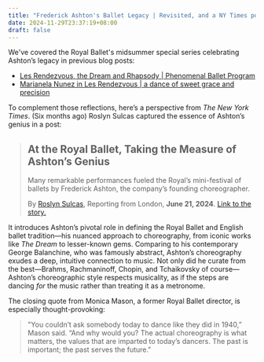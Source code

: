 ```yaml
---
title: "Frederick Ashton's Ballet Legacy | Revisited, and a NY Times post"
date: 2024-11-29T23:37:19+08:00
draft: false
---
```


We've covered the Royal Ballet's midsummer special series celebrating Ashton’s legacy in previous blog posts:

- [Les Rendezvous, the Dream and Rhapsody | Phenomenal Ballet Program](/posts/les_rendezvous/)
- [Marianela Nunez in Les Rendezvous | a dance of sweet grace and precision](/posts/nela_les_rendezvous/)

To complement those reflections, here’s a perspective from *The New York Times*. (Six months ago) Roslyn Sulcas captured the essence of Ashton’s genius in a post:

> ## At the Royal Ballet, Taking the Measure of Ashton’s Genius
>
> Many remarkable performances fueled the Royal’s mini-festival of ballets by Frederick Ashton, the company’s founding choreographer.
>
> By [Roslyn Sulcas](https://www.nytimes.com/by/roslyn-sulcas), Reporting from London, **June 21, 2024**. [Link to the story.](https://www.nytimes.com/2024/06/21/arts/dance/royal-ballet-ashton-mini-festival.html?unlocked_article_code=1.d04.fbhp.1fQ8adTKWjgC&smid=url-share)

It introduces Ashton’s pivotal role in defining the Royal Ballet and English ballet tradition—his nuanced approach to choreography, from iconic works like *The Dream* to lesser-known gems. Comparing to his contemporary George Balanchine, who was famously abstract, Ashton’s choreography exudes a deep, intuitive connection to music. Not only did he curate from the best—Brahms, Rachmaninoff, Chopin, and Tchaikovsky of course—Ashton’s choreographic style respects musicality, as if the steps are dancing *for* the music rather than treating it as a metronome.

The closing quote from Monica Mason, a former Royal Ballet director, is especially thought-provoking:

> "You couldn’t ask somebody today to dance like they did in 1940,” Mason said. “And why would you? The actual choreography is what matters, the values that are imparted to today’s dancers. The past is important; the past serves the future."
